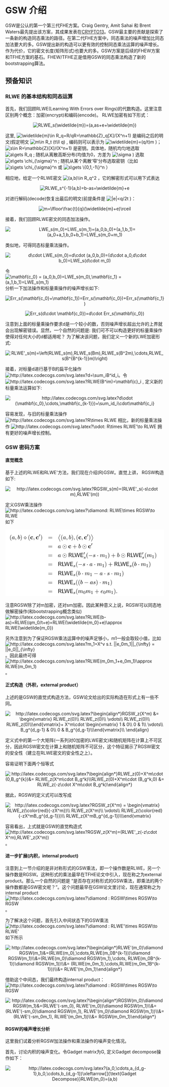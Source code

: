 # GSW 介绍
GSW是公认的第一个第三代FHE方案。Craig Gentry, Amit Sahai 和 Brent Waters最先提出该方案，其成果发表在[CRYPTO13](https://eprint.iacr.org/2013/340)。GSW最主要的贡献是探索了一条新的构造同态乘法的路径。在第二代FHE方案中，同态乘法的噪声增加比同态加法要大的多。GSW提出新的构造可以更有效的控制同态乘法运算的噪声增长。作为代价，它的密文长度(矩阵形式)也要大的多。GSW方案是后续的FHEW方案和TFHE方案的基石。FHEW/TFHE正是借用GSW的同态乘法构造了新的bootstrapping算法。

## 预备知识
### RLWE 的基本结构和同态运算
首先，我们回顾RLWE(Learning With Errors over Rings)的代数构造。这里注意区别两个概念：加密(encrypt)和编码(encode)。 RLWE加密有如下形式：
<p align="center">
  <img src="https://latex.codecogs.com/svg.image?RLWE_s(\widetilde{m})=(a,as&plus;e&plus;\widetilde{m})" title="RLWE_s(\widetilde{m})=(a,as+e+\widetilde{m})" />
</p>
<div>这里, <img src="https://latex.codecogs.com/svg.image?\widetilde{m}\in&space;R_q=R/qR=\mathbb{Z}_q[X]/(X^n&plus;1)" title="\widetilde{m}\in R_q=R/qR=\mathbb{Z}_q[X]/(X^n+1)" /> 是编码之后的明文(假定明文 <img src="https://latex.codecogs.com/svg.image?m\in&space;R_t&space;(t\ll&space;q)" title="m\in R_t (t\ll q)" /> , 编码则可以表示为 <img src="https://latex.codecogs.com/svg.image?\widetilde{m}=(q/t)m" title="\widetilde{m}=(q/t)m" /> )；<img src="https://latex.codecogs.com/svg.image?s\in&space;R=\mathbb{Z}[X]/(X^n&plus;1)" title="s\in R=\mathbb{Z}[X]/(X^n+1)" /> 是密钥。具体地，随机均匀地选取 <img src="https://latex.codecogs.com/svg.image?a\gets&space;R_q" title="a\gets R_q" /> ; 随机从离散高斯分布(均值为0，方差为 <img src="https://latex.codecogs.com/svg.image?\sigma" title="\sigma" /> ) 选取 <img src="https://latex.codecogs.com/svg.image?e\gets&space;\chi_{\sigma}^n" title="e\gets \chi_{\sigma}^n" /> ; 随机从某个离散‘窄’分布选取密钥（比如 <img src="https://latex.codecogs.com/svg.image?s\gets&space;\chi_{\sigma}^n" title="s\gets \chi_{\sigma}^n" /> 或 <img src="https://latex.codecogs.com/svg.image?s\gets&space;\{0,1,-1\}^n" title="s\gets \{0,1,-1\}^n" /> ）</div>

相应地，给定一个RLWE密文 <img src="https://latex.codecogs.com/svg.image?(a,b)\in&space;R_q^2" title="(a,b)\in R_q^2" /> ，它的解密形式可以用下式表达
<p align="center">
<img src="https://latex.codecogs.com/svg.image?RLWE_s^{-1}(a,b)=b-as=\widetilde{m}&plus;e" title="RLWE_s^{-1}(a,b)=b-as=\widetilde{m}+e" />
</p>
<div>对进行解码(decode)恢复出最后的明文(前提条件是 <img src="https://latex.codecogs.com/svg.image?|e|<q/2t" title="|e|<q/2t" /> )：</div>
<p align="center">
<img src="https://latex.codecogs.com/svg.image?m=\lfloor\frac{t}{q}(\widetilde{m}&plus;e)\rceil" title="m=\lfloor\frac{t}{q}(\widetilde{m}+e)\rceil" />
</p>

接着，我们回顾RLWE密文的同态加法操作。

<p align="center">
<img src="https://latex.codecogs.com/svg.image?LWE_s(m_0)&plus;LWE_s(m_1)=(a_0,b_0)&plus;(a_1,b_1)=(a_0&plus;a_1,b_0&plus;b_1)=LWE_s(m_0&plus;m_1)" title="LWE_s(m_0)+LWE_s(m_1)=(a_0,b_0)+(a_1,b_1)=(a_0+a_1,b_0+b_1)=LWE_s(m_0+m_1)" />
</p>
类似地，可得同态标量乘法操作。

<p align="center">
<img src="https://latex.codecogs.com/svg.image?d\cdot&space;LWE_s(m_0)=d\cdot&space;(a_0,b_0)=(d\cdot&space;a_0,d\cdot&space;b_0)=LWE_s(d\cdot&space;m_0)" title="d\cdot LWE_s(m_0)=d\cdot (a_0,b_0)=(d\cdot a_0,d\cdot b_0)=LWE_s(d\cdot m_0)" />
</p>

令 <img src="https://latex.codecogs.com/svg.image?\mathbf{c_0}&space;=&space;(a_0,b_0)=LWE_s(m_0),\mathbf{c_1}&space;=&space;(a_1,b_1)=LWE_s(m_1)" title="\mathbf{c_0} = (a_0,b_0)=LWE_s(m_0),\mathbf{c_1} = (a_1,b_1)=LWE_s(m_1)" /> 分析一下加法操作和标量乘操作的噪声增长如下:
<p align="center">
<img src="https://latex.codecogs.com/svg.image?Err_s(\mathbf{c_0}&plus;\mathbf{c_1})=Err_s(\mathbf{c_0})&plus;Err_s(\mathbf{c_1})" title="Err_s(\mathbf{c_0}+\mathbf{c_1})=Err_s(\mathbf{c_0})+Err_s(\mathbf{c_1})" />
</p>
<p align="center">
<img src="https://latex.codecogs.com/svg.image?Err_s(d\cdot&space;\mathbf{c_0})=d\cdot&space;Err_s(\mathbf{c_0})" title="Err_s(d\cdot \mathbf{c_0})=d\cdot Err_s(\mathbf{c_0})" />
</p>
注意到上面的标量乘操作要求d是一个较小的数，否则噪声增长超出允许的上界就会出现解密错误。显然，一个自然的问题是: 我们可不可以构造更好的标量乘操作使得对任何大小的d都适用呢？
为了解决该问题，我们定义一个新的LWE加密形式:

<p align="center">
<img src="https://latex.codecogs.com/svg.image?RLWE'_s(m)=\left(RLWE_s(m),RLWE_s(Bm),RLWE_s(B^2m),\cdots,RLWE_s(B^{k-1}m)\right)" title="RLWE'_s(m)=\left(RLWE_s(m),RLWE_s(Bm),RLWE_s(B^2m),\cdots,RLWE_s(B^{B^{k-1}}m)\right)" />
</p>
<div>接着，对标量d进行基于B的扁平化操作 <img src="http://latex.codecogs.com/svg.latex?d=\sum_iB^id_i" title="http://latex.codecogs.com/svg.latex?d=\sum_iB^id_i" />。令 <img src="http://latex.codecogs.com/svg.latex?RLWE(B^im)=\mathbf{c}_i" title="http://latex.codecogs.com/svg.latex?RLWE(B^im)=\mathbf{c}_i" /> , 定义新的标量乘法运算如下: </div>

<p align="center">
<img src="http://latex.codecogs.com/svg.latex?d\odot&space;(\mathbf{c_0},\cdots,\mathbf{c_{k-1}})=\sum_id_i\cdot\mathbf{c_i}" title="http://latex.codecogs.com/svg.latex?d\odot (\mathbf{c_0},\cdots,\mathbf{c_{k-1}})=\sum_id_i\cdot\mathbf{c_i}" />
</p>
<div>容易发现，与旧的标量乘法操作 <img src="http://latex.codecogs.com/svg.latex?R\times&space;RLWE" title="http://latex.codecogs.com/svg.latex?R\times RLWE" /> 相比，新的标量乘法操作 <img src="http://latex.codecogs.com/svg.latex?\odot:&space;R\times&space;RLWE'\to&space;RLWE" title="http://latex.codecogs.com/svg.latex?\odot: R\times RLWE'\to RLWE" /> 拥有更好的噪声增长控制。</div>


### GSW 密码方案
#### 直觉概念
基于上述的RLWE和RLWE'方法，我们现在介绍(R)GSW。直觉上讲， RGSW构造如下:
<p align="center">
<img src="http://latex.codecogs.com/svg.latex?RGSW_s(m)=(RLWE'_s(-s\cdot&space;m),RLWE'(m))" title="http://latex.codecogs.com/svg.latex?RGSW_s(m)=(RLWE'_s(-s\cdot m),RLWE'(m))" /></p>
<div>定义GSW乘法操作 <img src="http://latex.codecogs.com/svg.latex?\diamond:&space;RLWE\times&space;RGSW\to&space;RLWE" title="http://latex.codecogs.com/svg.latex?\diamond: RLWE\times RGSW\to RLWE" /> 如下</div>
 <p align="center">
  <img src="./fig/GSW.PNG" alt="animated" />
 </p>
<div>注意RGSW除了对m加密，还对sm加密。因此某种意义上说，RGSW可以同态地做解密操作(和bootstrapping概念类似) <img src="http://latex.codecogs.com/svg.latex?RLWE(b-as)=RLWE(qm_0/t&plus;e)=RLWE(\widetilde{m_0}&plus;e)\approx&space;RLWE(\widetilde{m_0})" title="http://latex.codecogs.com/svg.latex?RLWE(b-as)=RLWE(qm_0/t+e)=RLWE(\widetilde{m_0}+e)\approx RLWE(\widetilde{m_0})" />
  
另外注意到为了保证RGSW乘法运算中的噪声足够小，m1一般会取较小值，比如 <img src="http://latex.codecogs.com/svg.latex?m_1=X^v&space;s.t.&space;||e_0m_1||_{\infty}&space;=&space;||e_0||_{\infty}" title="http://latex.codecogs.com/svg.latex?m_1=X^v s.t. ||e_0m_1||_{\infty} = ||e_0||_{\infty}" />。因此最终可得 <img src="http://latex.codecogs.com/svg.latex?RLWE(m_0m_1&plus;e_0m_1)\approx&space;RLWE(m_0m_1)" title="http://latex.codecogs.com/svg.latex?RLWE(m_0m_1+e_0m_1)\approx RLWE(m_0m_1)" /> 。</div>

#### 正式构造（外积，external product）
上述的是GSW的直觉式构造方法，GSW论文给出的实际构造在形式上有一些不同。
<p align="center">
<img src="http://latex.codecogs.com/svg.latex?\begin{align*}RGSW_z(X^m)&space;&=&space;\begin{vmatrix}&space;RLWE_z(0)\\&space;RLWE_z(0)\\&space;\vdots\\&space;RLWE_z(0)\\&space;RLWE_z(0)\\\end{vmatrix}&plus;&space;X^m\cdot&space;\begin{vmatrix}&space;1&space;&&space;0\\&space;0&space;&&space;1\\&space;\vdots\\&space;B_g^{d_g-1}&space;&&space;0\\&space;0&space;&&space;B_g^{d_g-1}\\\end{vmatrix}\\&space;\end{align}" title="http://latex.codecogs.com/svg.latex?\begin{align*}RGSW_z(X^m) &= \begin{vmatrix} RLWE_z(0)\\ RLWE_z(0)\\ \vdots\\ RLWE_z(0)\\ RLWE_z(0)\\\end{vmatrix}+ X^m\cdot \begin{vmatrix} 1 & 0\\ 0 & 1\\ \vdots\\ B_g^{d_g-1} & 0\\ 0 & B_g^{d_g-1}\\\end{vmatrix}\\ \end{align}" /></p>
定义式中的第一个大矩阵(一系列对0加密的LWE密文)和随机矩阵在计算上不可区分，因此RGSW密文在计算上和随机矩阵不可区分，这个特征揭示了RGSW密文的安全性（建立在RLWE密文的安全性之上）。

容易证明下面两个恒等式
<p align="center">
<img src="http://latex.codecogs.com/svg.latex?\begin{align*}RLWE_z(0)&plus;X^m\cdot&space;(0,B_g^{k})&=&space;RLWE_z(X^m\cdot&space;B_g^k)\\RLWE_z(0)&plus;X^m\cdot&space;(B_g^k,0)&space;&=&space;RLWE_z(-z\cdot&space;X^m\cdot&space;B_g^k)\end{align*}&space;" title="http://latex.codecogs.com/svg.latex?\begin{align*}RLWE_z(0)+X^m\cdot (0,B_g^{k})&= RLWE_z(X^m\cdot B_g^k)\\RLWE_z(0)+X^m\cdot (B_g^k,0) &= RLWE_z(-z\cdot X^m\cdot B_g^k)\end{align*} " /></p>

据此，RGSW的定义式可以改写成
<p align="center">
<img src="http://latex.codecogs.com/svg.latex?RGSW_z(X^m)&space;=&space;\begin{vmatrix}&space;RLWE_z(\color{red}{-zX^m})\\&space;RLWE_z(X^m)\\&space;\vdots\\&space;RLWE_z(\color{red}{-zX^mB_g^{d_g-1}})\\&space;RLWE_z(X^mB_g^{d_g-1})\\\end{vmatrix}" title="http://latex.codecogs.com/svg.latex?RGSW_z(X^m) = \begin{vmatrix} RLWE_z(\color{red}{-zX^m})\\ RLWE_z(X^m)\\ \vdots\\ RLWE_z(\color{red}{-zX^mB_g^{d_g-1}})\\ RLWE_z(X^mB_g^{d_g-1})\\\end{vmatrix}" /></p>
<div> 容易看出，上式就是GSW的直觉构造式 <img src="http://latex.codecogs.com/svg.latex?RGSW_z(X^m)=(RLWE'_z(-z\cdot&space;X^m),RLWE'_z(X^m))" title="http://latex.codecogs.com/svg.latex?RGSW_z(X^m)=(RLWE'_z(-z\cdot X^m),RLWE'_z(X^m))" /> 。</div>

#### 进一步扩展(内积，internal product)
注意到上一节介绍的是非对称形式的GSW乘法，即一个操作数是RLWE，另一个操作数是RGSW。这种形式的乘法最早在TFHE论文中引入，现在称之为external product。那么一个自然的问题是 “是否存在对称形式的GSW乘法，即乘法的两个操作数都是GSW密文呢？”。这个问题最早在GSW论文里讨论，现在通常称之为internal product <img src="http://latex.codecogs.com/svg.latex?\diamond&space;:&space;RGSW\times&space;RGSW\to&space;RGSW" title="http://latex.codecogs.com/svg.latex?\diamond : RGSW\times RGSW\to RGSW" /> 。

为了解决这个问题，首先引入中间状态下的GSW乘法 <img src="http://latex.codecogs.com/svg.latex?\diamond&space;:&space;RLWE'\times&space;RGSW\to&space;RLWE'" title="http://latex.codecogs.com/svg.latex?\diamond : RLWE'\times RGSW\to RLWE'" /> 如下所示
<p align="center">
<img src="http://latex.codecogs.com/svg.latex?\begin{align*}RLWE'(m_0)\diamond&space;RGSW(m_1)&=(RLWE(m_0),\cdots,RLWE(m_0B^{k-1}))\diamond&space;RGSW(m_1)\\&=(RLWE(m_0)\diamond&space;RGSW(m_1),\cdots,&space;RLWE(m_0B^{k-1})\diamond&space;RGSW(m_1))\\&=&space;(RLWE(m_0m_1),\cdots,RLWE(m_0m_1B^{k-1}))\\&=&space;RLWE'(m_0m_1)\end{align*}&space;" title="http://latex.codecogs.com/svg.latex?\begin{align*}RLWE'(m_0)\diamond RGSW(m_1)&=(RLWE(m_0),\cdots,RLWE(m_0B^{k-1}))\diamond RGSW(m_1)\\&=(RLWE(m_0)\diamond RGSW(m_1),\cdots, RLWE(m_0B^{k-1})\diamond RGSW(m_1))\\&= (RLWE(m_0m_1),\cdots,RLWE(m_0m_1B^{k-1}))\\&= RLWE'(m_0m_1)\end{align*} " />
</p>

<div>借助这个中间态，我们最终构造internal product：<img src="http://latex.codecogs.com/svg.latex?\diamond&space;:&space;RGSW\times&space;RGSW\to&space;RGSW" title="http://latex.codecogs.com/svg.latex?\diamond : RGSW\times RGSW\to RGSW" /> </div>


<p align="center">
<img src="http://latex.codecogs.com/svg.latex?\begin{align*}RGSW(m_0)\diamond&space;RGSW(m_1)&=(RLWE'(-sm_0),&space;RLWE'(m_0))\diamond&space;RGSW(m_1)\\&=(RLWE'(-sm_0)\diamond&space;RGSW(m_1),&space;RLWE'(m_0)\diamond&space;RGSW(m_1))\\&=&space;(RLWE'(-sm_0m_1),&space;RLWE'(m_0m_1))\\&=&space;RGSW(m_0m_1)\end{align*}&space;" title="http://latex.codecogs.com/svg.latex?\begin{align*}RGSW(m_0)\diamond RGSW(m_1)&=(RLWE'(-sm_0), RLWE'(m_0))\diamond RGSW(m_1)\\&=(RLWE'(-sm_0)\diamond RGSW(m_1), RLWE'(m_0)\diamond RGSW(m_1))\\&= (RLWE'(-sm_0m_1), RLWE'(m_0m_1))\\&= RGSW(m_0m_1)\end{align*} " />
</p>

#### RGSW的噪声增长分析
这里我们试着分析RGSW加法操作和乘法操作的噪声变化情况。

首先，讨论内积的噪声变化。令Gadget matrix为G, 定义Gadget decompose操作如下：
<p align="center">
<img src="http://latex.codecogs.com/svg.latex?(a_0,\cdots,a_{d_g-1},b_0,\cdots,b_{d_g-1})\xleftarrow[]{\text{Gadget&space;Decompose}}RLWE(m_0)=(a,b)&space;&space;" title="http://latex.codecogs.com/svg.latex?(a_0,\cdots,a_{d_g-1},b_0,\cdots,b_{d_g-1})\xleftarrow[]{\text{Gadget Decompose}}RLWE(m_0)=(a,b) " />
</p>

